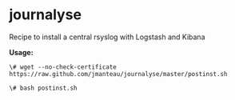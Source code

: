 journalyse
==========

Recipe to install a central rsyslog with Logstash and Kibana

**Usage:**  

    \# wget --no-check-certificate https://raw.github.com/jmanteau/journalyse/master/postinst.sh

    \# bash postinst.sh
